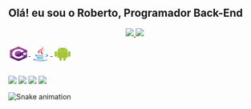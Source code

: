 ## Olá! eu sou o Roberto, Programador Back-End
<div align="center">
  <a href="https://github.com/robertovilela97">
  <img height="180em" src="https://github-readme-stats.vercel.app/api?username=robertovilela97&show_icons=true&theme=dark&include_all_commits=true&count_private=true"/>
  <img height="180em" src="https://github-readme-stats.vercel.app/api/top-langs/?username=robertovilela97&layout=compact&langs_count=7&theme=dark"/>
</div>
<div style="display: inline_block"><br>
  <img align="center" alt="Rob-Csharp" height="30" width="40" src="https://raw.githubusercontent.com/devicons/devicon/master/icons/csharp/csharp-original.svg">
  <img align="center" alt="Rob-Csharp" height="30" width="40" src="https://raw.githubusercontent.com/devicons/devicon/master/icons/java/java-original.svg">
  <img align="center" alt="Rob-Csharp" height="30" width="40" src="https://raw.githubusercontent.com/devicons/devicon/master/icons/android/android-original.svg">
</div>
  
  ##
 
<div> 
  <a href="https://www.youtube.com/channel/UCxnx0y5rRqJlPEme51buYgw" target="_blank"><img src="https://img.shields.io/badge/YouTube-FF0000?style=for-the-badge&logo=youtube&logoColor=white" target="_blank"></a>
  <a href="https://instagram.com/robertovilela97" target="_blank"><img src="https://img.shields.io/badge/-Instagram-%23E4405F?style=for-the-badge&logo=instagram&logoColor=white" target="_blank"></a>
 	<a href="https://www.twitch.tv/robertovilela197" target="_blank"><img src="https://img.shields.io/badge/Twitch-9146FF?style=for-the-badge&logo=twitch&logoColor=white" target="_blank"></a>
  <a href="https://www.linkedin.com/in/roberto-vilela-83b53215b/" target="_blank"><img src="https://img.shields.io/badge/-LinkedIn-%230077B5?style=for-the-badge&logo=linkedin&logoColor=white" target="_blank"></a> 
 
  ![Snake animation](https://github.com/robertovilela97/robertovilela97/blob/output/github-contribution-grid-snake.svg)
 
</div>
